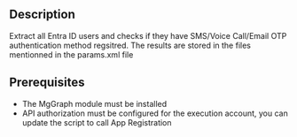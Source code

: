 ## Description

Extract all Entra ID users and checks if they have SMS/Voice Call/Email OTP authentication method regsitred. The results are stored in the files mentionned in the params.xml file

## Prerequisites

- The MgGraph module must be installed
- API authorization must be configured for the execution account, you can update the script to call App Registration